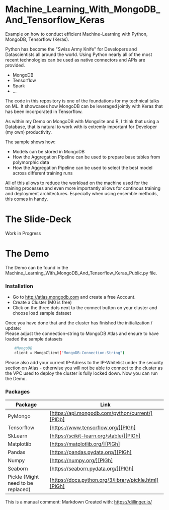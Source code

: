 # Machine_Learning_With_MongoDB_And_Tensorflow_Keras
Example on how to conduct efficient Machine-Learning with Python, MongoDB, Tensorflow (Keras).

Python has become the "Swiss Army Knife" for Developers and Datascientists all around the world.
Using Python nearly all of the most recent technologies can be used as native connectors and APIs are provided.
  - MongoDB
  - Tensorflow
  - Spark
  - ...

The code in this repository is one of the foundations for my technical talks on ML.
It showcases how MongoDB can be leveraged jointly with Keras that has been incorporated in Tensorflow.

As within my Demo on MongoDB with Mongolite and R, I think that using a Database, that is natural to work with is extremly important for Developer (my own) productivity.

The sample shows how:
- Models can be stored in MongoDB
- How the Aggregation Pipeline can be used to prepare base tables from polymorphic data
- How the Aggregation Pipeline can be used to select the best model across different training runs

All of this allows to reduce the workload on the machine used for the training processes and even more importantly allows for continous training and deployment architectures.
Especially when using ensemble methods, this comes in handy.

# The Slide-Deck
Work in Progress

# The Demo
The Demo can be found in the Machine_Learning_With_MongoDB_And_Tensorflow_Keras_Public.py file.

### Installation
- Go to http://atlas.mongodb.com and create a free Account.
- Create a Cluster (M0 is free)
- Click on the three dots next to the connect button on your cluster and choose load sample dataset <br>

Once you have done that and the cluster has finished the initialization / update:<br>
Please adjust the connection-string to MongoDB Atlas and ensure to have loaded the sample datasets
```sh
    #MongoDB
    client = MongoClient("MongoDB-Connection-String")
```
Please also add your current IP-Adress to the IP-Whitelist under the security section on Atlas - otherwise you will not be able to connect to the cluster as the VPC used to deploy the cluster is fully locked down.
Now you can run the Demo.

### Packages

| Package | Link |
| ------ | ------ |
| PyMongo | [https://api.mongodb.com/python/current/][PlDb] |
| Tensorflow | [https://www.tensorflow.org/][PlGh] |
| SkLearn | [https://scikit-learn.org/stable/][PlGh] |
| Matplotlib | [https://matplotlib.org/][PlGh] |
| Pandas | [https://pandas.pydata.org/][PlGh] |
| Numpy | [https://numpy.org/][PlGh] |
| Seaborn | [https://seaborn.pydata.org/][PlGh] |
| Pickle (Might need to be replaced) | [https://docs.python.org/3/library/pickle.html][PlGh] |




This is a manual comment:
Markdown Created with: https://dillinger.io/
